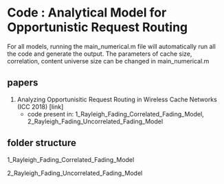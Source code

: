 # Code : Analytical Model for Opportunistic Request Routing

For all models, running the main_numerical.m file will automatically run all the code and generate the output.
The parameters of cache size, correlation, content universe size can be changed in main_numerical.m

## papers

1. Analyzing Opportunisitic Request Routing in Wireless Cache Networks (ICC 2018) [link]
	+ code present in: 1_Rayleigh_Fading_Correlated_Fading_Model, 2_Rayleigh_Fading_Uncorrelated_Fading_Model

## folder structure


1_Rayleigh_Fading_Correlated_Fading_Model

2_Rayleigh_Fading_Uncorrelated_Fading_Model